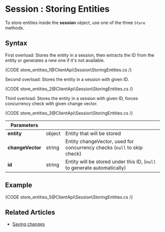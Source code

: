 # Session : Storing Entities

To store entities inside the **session** object, use one of the three `Store` methods.

## Syntax

First overload: Stores the entity in a session, then extracts the ID from the entity or generates a new one if it's not available.

{CODE store_entities_1@ClientApi\Session\StoringEntities.cs /}

Second overload: Stores the entity in a session with given ID.

{CODE store_entities_2@ClientApi\Session\StoringEntities.cs /}

Third overload: Stores the entity in a session with given ID, forces concurrency check with given change vector.

{CODE store_entities_3@ClientApi\Session\StoringEntities.cs /}


| Parameters | | |
| ------------- | ------------- | ----- |
| **entity** | object | Entity that will be stored |
| **changeVector** | string | Entity changeVector, used for concurrency checks (`null` to skip check) |
| **id** | string | Entity will be stored under this ID, (`null` to generate automatically) |

## Example

{CODE store_entities_5@ClientApi\Session\StoringEntities.cs /}

## Related Articles

- [Saving changes](./saving-changes)  
